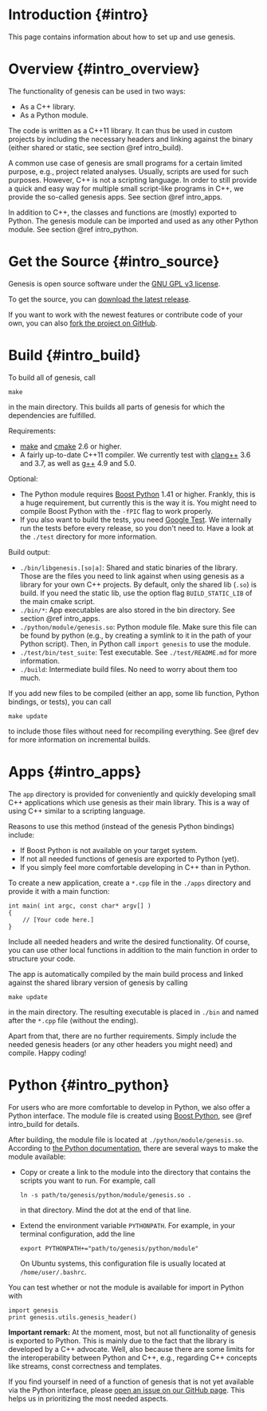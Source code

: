 Introduction {#intro}
============

This page contains information about how to set up and use genesis.

# Overview {#intro_overview}

The functionality of genesis can be used in two ways:

 *  As a C++ library.
 *  As a Python module.

The code is written as a C++11 library. It can thus be used in custom projects by including
the necessary headers and linking against the binary (either shared or static, see section
@ref intro_build).

A common use case of genesis are small programs for a certain limited purpose, e.g., project related
analyses. Usually, scripts are used for such purposes. However, C++ is not a scripting language.
In order to still provide a quick and easy way for multiple small script-like programs in C++,
we provide the so-called genesis apps. See section @ref intro_apps.

In addition to C++, the classes and functions are (mostly) exported to Python. The genesis module
can be imported and used as any other Python module. See section @ref intro_python.

# Get the Source {#intro_source}

Genesis is open source software under the [GNU GPL v3 license](http://www.gnu.org/licenses/gpl.html).

To get the source, you can [download the latest release](https://github.com/lczech/genesis/releases).

If you want to work with the newest features or contribute code of your own, you can also
[fork the project on GitHub](https://github.com/lczech/genesis).

# Build {#intro_build}

To build all of genesis, call

    make

in the main directory. This builds all parts of genesis for which the dependencies are fulfilled.

Requirements:

 *  [make](https://www.gnu.org/software/make/) and [cmake](https://cmake.org/) 2.6 or higher.
 *  A fairly up-to-date C++11 compiler. We currently test with [clang++](http://clang.llvm.org/)
   3.6 and 3.7, as well as [g++](https://gcc.gnu.org/) 4.9 and 5.0.

Optional:

 *  The Python module requires [Boost Python](www.boost.org/doc/libs/release/libs/python/)
    1.41 or higher. Frankly, this is a huge requirement, but currently this is the way it is.
    You might need to compile Boost Python with the `-fPIC` flag to work properly.
 *  If you also want to build the tests, you need [Google Test](https://github.com/google/googletest).
    We internally run the tests before every release, so you don't need to. Have a look at the
    `./test` directory for more information.

Build output:

 *  `./bin/libgenesis.[so|a]`: Shared and static binaries of the library. Those are the files you
    need to link against when using genesis as a library for your own C++ projects.
    By default, only the shared lib (`.so`) is build. If you need the static lib, use the option
    flag `BUILD_STATIC_LIB` of the main cmake script.
 *  `./bin/*`: App executables are also stored in the bin directory. See section @ref intro_apps.
 *  `./python/module/genesis.so`: Python module file. Make sure this file can be found by python
    (e.g., by creating a symlink to it in the path of your Python script). Then, in Python call
    `import genesis` to use the module.
 *  `./test/bin/test_suite`: Test executable. See `./test/README.md` for more information.
 *  `./build`: Intermediate build files. No need to worry about them too much.



If you add new files to be compiled (either an app, some lib function, Python bindings, or tests),
you can call

    make update

to include those files without need for recompiling everything.
See @ref dev for more information on incremental builds.

# Apps {#intro_apps}

The `app` directory is provided for conveniently and quickly developing small C++ applications
which use genesis as their main library. This is a way of using C++ similar to a scripting language.

Reasons to use this method (instead of the genesis Python bindings) include:

 *  If Boost Python is not available on your target system.
 *  If not all needed functions of genesis are exported to Python (yet).
 *  If you simply feel more comfortable developing in C++ than in Python.

To create a new application, create a `*.cpp` file in the `./apps` directory and provide it with
a main function:

~~~{.cpp}
int main( int argc, const char* argv[] )
{
	// [Your code here.]
}
~~~

Include all needed headers and write the desired functionality.
Of course, you can use other local functions in addition to the main function in order to structure
your code.

The app is automatically compiled by the main build process and linked against the shared library
version of genesis by calling

    make update

in the main directory. The resulting executable is placed in `./bin` and named after the `*.cpp`
file (without the ending).

Apart from that, there are no further requirements. Simply include the needed genesis headers (or
any other headers you might need) and compile. Happy coding!

# Python {#intro_python}

For users who are more comfortable to develop in Python, we also offer a Python interface.
The module file is created using [Boost Python](www.boost.org/doc/libs/release/libs/python/),
see @ref intro_build for details.

After building, the module file is located at `./python/module/genesis.so`. According to
[the Python documentation](https://docs.python.org/2/tutorial/modules.html#the-module-search-path),
there are several ways to make the module available:

 *  Copy or create a link to the module into the directory that contains the scripts you want to run.
    For example, call

        ln -s path/to/genesis/python/module/genesis.so .

    in that directory. Mind the dot at the end of that line.
 *  Extend the environment variable `PYTHONPATH`. For example, in your terminal configuration,
    add the line

        export PYTHONPATH+="path/to/genesis/python/module"

    On Ubuntu systems, this configuration file is usually located at `/home/user/.bashrc`.

You can test whether or not the module is available for import in Python with

~~~{.py}
import genesis
print genesis.utils.genesis_header()
~~~

**Important remark:** At the moment, most, but not all functionality of genesis is exported to
Python. This is mainly due to the fact that the library is developed by a C++ advocate. Well, also
because there are some limits for the interoperability between Python and C++, e.g., regarding C++
concepts like streams, const correctness and templates.

If you find yourself in need of a function of genesis that is not yet available via the Python
interface, please
[open an issue on our GitHub page](https://github.com/lczech/genesis/issues). This helps us in
prioritizing the most needed aspects.
